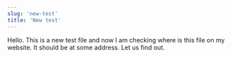 ```yaml
---
slug: 'new-test'
title: 'New test'
---
```

Hello. This is a new test file and now I am checking where is this file on my website. It should be at some address. Let us find out.